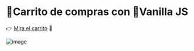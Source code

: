 # 🛒Carrito de compras con 💛Vanilla JS

👉 [Mira el carrito](https://cartofshopping.netlify.app/) 🛒

![image](https://user-images.githubusercontent.com/98240550/188255316-1ab054ea-061a-49d9-af2b-b4c80e55315e.png)
